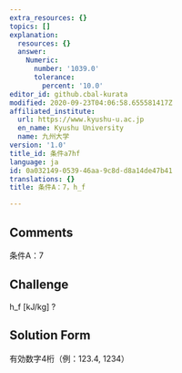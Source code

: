 ```yaml
---
extra_resources: {}
topics: []
explanation:
  resources: {}
  answer:
    Numeric:
      number: '1039.0'
      tolerance:
        percent: '10.0'
editor_id: github.cbal-kurata
modified: 2020-09-23T04:06:58.655581417Z
affiliated_institute:
  url: https://www.kyushu-u.ac.jp
  en_name: Kyushu University
  name: 九州大学
version: '1.0'
title_id: 条件a7hf
language: ja
id: 0a032149-0539-46aa-9c8d-d8a14de47b41
translations: {}
title: 条件A：7，h_f

---
```


## Comments
条件A：7

## Challenge
h_f [kJ/kg] ?

## Solution Form
有効数字4桁（例：123.4,  1234）




